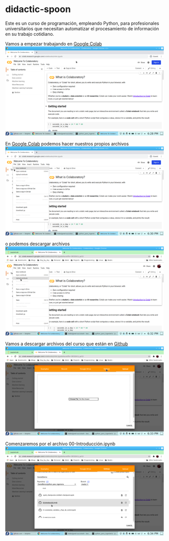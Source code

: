 # didactic-spoon

Este es un curso de programación, empleando Python, para profesionales universitarios que
necesitan automatizar el procesamiento de información en su trabajo cotidiano.

Vamos a empezar trabajando en [Google Colab](https://colab.research.google.com/)
![Google Colab](./images/alpha.png)

En [Google Colab](https://colab.research.google.com/) podemos hacer nuestros propios archivos
![Cuaderno nuevo](./images/bravo.png)

o podemos descargar archivos 
![Google Colab](./images/charlie.png)

Vamos a descargar archivos del curso que están en [Github](https://github.com/DanielBerns/python_para_ingenieria)
![Cuaderno nuevo](./images/delta.png)

Comenzaremos por el archivo 00-Introducción.ipynb
![Google Colab](./images/echo.png)
